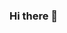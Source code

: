 ### Hi there 👋

<!--
**VuslatSena/VuslatSena** is a ✨ _special_ ✨ repository because its `README.md` (this file) appears on your GitHub profile.

Here are some ideas to get you started:

⚡ # Sharing updates on [Linkedin](https://www.linkedin.com/in/vuslat-sena-emre/)! 
✍🏻 # My blogs on [Medium](https://medium.com/@aeternitas)!


- 🔭 I’m currently working on mobile application development and front-end development
- 🌱 I’m currently learning reactjs
- 👯 I’m looking to collaborate on ...
- 🤔 I’m looking for help with ...
- 💬 Ask me about ...
- 📫 How to reach me: ...
- 😄 Pronouns: ...
- ⚡ Fun fact: ...
-->
